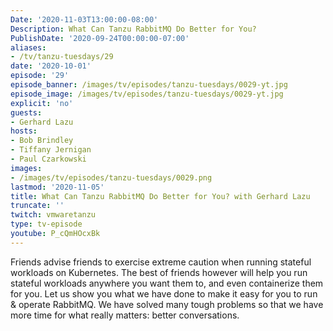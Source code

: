 ```yaml
---
Date: '2020-11-03T13:00:00-08:00'
Description: What Can Tanzu RabbitMQ Do Better for You?
PublishDate: '2020-09-24T00:00:00-07:00'
aliases:
- /tv/tanzu-tuesdays/29
date: '2020-10-01'
episode: '29'
episode_banner: /images/tv/episodes/tanzu-tuesdays/0029-yt.jpg
episode_image: /images/tv/episodes/tanzu-tuesdays/0029-yt.jpg
explicit: 'no'
guests:
- Gerhard Lazu
hosts:
- Bob Brindley
- Tiffany Jernigan
- Paul Czarkowski
images:
- /images/tv/episodes/tanzu-tuesdays/0029.png
lastmod: '2020-11-05'
title: What Can Tanzu RabbitMQ Do Better for You? with Gerhard Lazu
truncate: ''
twitch: vmwaretanzu
type: tv-episode
youtube: P_cQmHOcxBk
---
```


Friends advise friends to exercise extreme caution when running stateful workloads on Kubernetes. The best of friends however will help you run stateful workloads anywhere you want them to, and even containerize them for you. Let us show you what we have done to make it easy for you to run & operate RabbitMQ. We have solved many tough problems so that we have more time for what really matters: better conversations.